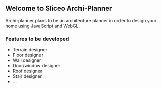 ## Welcome to Sliceo Archi-Planner

Archi-planner plans to be an architecture planner in order to design your home using JavaScript and WebGL.

### Features to be developed

- Terrain designer
- Floor designer
- Wall designer
- Door/window designer
- Roof designer
- Stair designer
- ...
